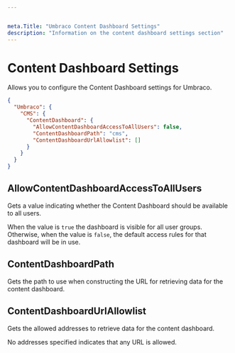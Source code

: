 ```yaml
---


meta.Title: "Umbraco Content Dashboard Settings"
description: "Information on the content dashboard settings section"
---
```


# Content Dashboard Settings

Allows you to configure the Content Dashboard settings for Umbraco.

```json
{
  "Umbraco": {
    "CMS": {
      "ContentDashboard": {
        "AllowContentDashboardAccessToAllUsers": false,
        "ContentDashboardPath": "cms",
        "ContentDashboardUrlAllowlist": []
      }
    }
  }
}
```

## AllowContentDashboardAccessToAllUsers

Gets a value indicating whether the Content Dashboard should be available to all users.

When the value is `true` the dashboard is visible for all user groups. Otherwise, when the value is `false`, the default access rules for that dashboard will be in use.

## ContentDashboardPath

Gets the path to use when constructing the URL for retrieving data for the content dashboard.

## ContentDashboardUrlAllowlist

Gets the allowed addresses to retrieve data for the content dashboard.

No addresses specified indicates that any URL is allowed.

